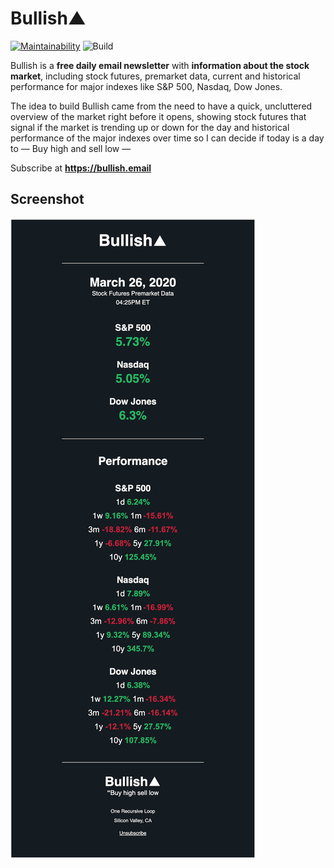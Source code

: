 # Bullish▲
[![Maintainability](https://api.codeclimate.com/v1/badges/74ac1ec726ae27d0e56e/maintainability)](https://codeclimate.com/github/eduardosasso/bullish/maintainability)
![Build](https://github.com/eduardosasso/bullish/workflows/Build/badge.svg)

Bullish is a **free daily email newsletter** with **information about the stock market**, including stock futures, premarket data, current and historical performance for major indexes like S&P 500, Nasdaq, Dow Jones.

The idea to build Bullish came from the need to have a quick, uncluttered overview of the market right before it opens, showing stock futures that signal if the market is trending up or down for the day and historical performance of the major indexes over time so I can decide if today is a day to  — Buy high and sell low —

Subscribe at **https://bullish.email**

## Screenshot
![Email screenshot](/docs/screenshot.png)
